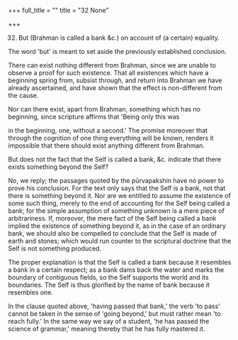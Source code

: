 +++
full_title = ""
title = "32 None"

+++


32. But (Brahman is called a bank &c.) on account of (a certain) equality.

The word 'but' is meant to set aside the previously established conclusion.

There can exist nothing different from Brahman, since we are unable to observe a proof for such existence. That all existences which have a beginning spring from, subsist through, and return into Brahman we have already ascertained, and have shown that the effect is non-different from the cause.

Nor can there exist, apart from Brahman, something which has no beginning, since scripture affirms that 'Being only this was

in the beginning, one, without a second.' The promise moreover that through the cognition of one thing everything will be known, renders it impossible that there should exist anything different from Brahman.

But does not the fact that the Self is called a bank, &c. indicate that there exists something beyond the Self?

No, we reply; the passages quoted by the pūrvapakshin have no power to prove his conclusion. For the text only says that the Self is a bank, not that there is something beyond it. Nor are we entitled to assume the existence of some such thing, merely to the end of accounting for the Self being called a bank; for the simple assumption of something unknown is a mere piece of arbitrariness. If, moreover, the mere fact of the Self being called a bank implied the existence of something beyond it, as in the case of an ordinary bank, we should also be compelled to conclude that the Self is made of earth and stones; which would run counter to the scriptural doctrine that the Self is not something produced.

The proper explanation is that the Self is called a bank because it resembles a bank in a certain respect; as a bank dams back the water and marks the boundary of contiguous fields, so the Self supports the world and its boundaries. The Self is thus glorified by the name of bank because it resembles one.

In the clause quoted above, 'having passed that bank,' the verb 'to pass' cannot be taken in the sense of 'going beyond,' but must rather mean 'to reach fully.' In the same way we say of a student, 'he has passed the science of grammar,' meaning thereby that he has fully mastered it.

[^fn_122]: 176:1 Which would be unnecessary if the two were not distinct.